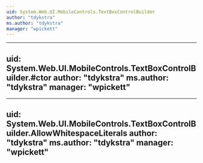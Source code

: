 ```yaml
---
uid: System.Web.UI.MobileControls.TextBoxControlBuilder
author: "tdykstra"
ms.author: "tdykstra"
manager: "wpickett"
---
```


---
uid: System.Web.UI.MobileControls.TextBoxControlBuilder.#ctor
author: "tdykstra"
ms.author: "tdykstra"
manager: "wpickett"
---

---
uid: System.Web.UI.MobileControls.TextBoxControlBuilder.AllowWhitespaceLiterals
author: "tdykstra"
ms.author: "tdykstra"
manager: "wpickett"
---
